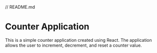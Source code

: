 // README.md

# Counter Application

This is a simple counter application created using React. The application allows the user to increment, decrement, and reset a counter value.



